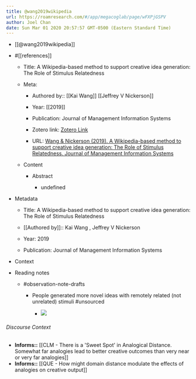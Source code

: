```yaml
---
title: @wang2019wikipedia
url: https://roamresearch.com/#/app/megacoglab/page/wFXPjGSPV
author: Joel Chan
date: Sun Mar 01 2020 20:57:57 GMT-0500 (Eastern Standard Time)
---
```


- [[@wang2019wikipedia]]
- #[[references]]

    - Title: A Wikipedia-based method to support creative idea generation: The Role of Stimulus Relatedness

    - Meta:

        - Authored by:: [[Kai Wang]] [[Jeffrey V Nickerson]]

        - Year: [[2019]]

        - Publication: Journal of Management Information Systems

        - Zotero link: [Zotero Link](zotero://select/items/1_W5H272J9)

        - URL: [Wang & Nickerson (2019). A Wikipedia-based method to support creative idea generation: The Role of Stimulus Relatedness. Journal of Management Information Systems](undefined)

    - Content

        - Abstract

            - undefined
- Metadata

    - Title: A Wikipedia-based method to support creative idea generation: The Role of Stimulus Relatedness

    - [[Authored by]]::  Kai Wang ,  Jeffrey V Nickerson

    - Year: 2019

    - Publication: Journal of Management Information Systems
- Context
- Reading notes

    - #observation-note-drafts

        - People generated more novel ideas with remotely related (not unrelated) stimuli #unsourced

            - ![](https://firebasestorage.googleapis.com/v0/b/firescript-577a2.appspot.com/o/imgs%2Fapp%2Fmegacoglab%2Fy7urqTQwyt?alt=media&token=0cbcdde6-b72f-464f-9e7b-bad8eab21996)

###### Discourse Context

- **Informs::** [[CLM - There is a 'Sweet Spot' in Analogical Distance. Somewhat far analogies lead to better creative outcomes than very near or very far analogies]]
- **Informs::** [[QUE - How might domain distance modulate the effects of analogies on creative output]]
